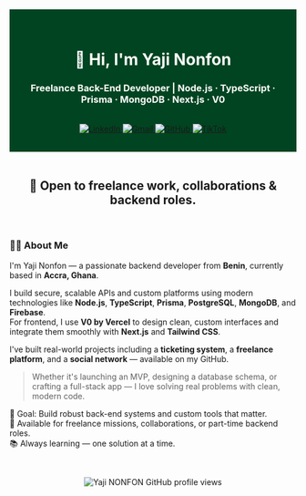 <!-- Section 1 -->
<div align="center" style="background-color:#014421; padding: 2rem 1rem; color: white;">

<h1>👋 Hi, I'm Yaji Nonfon</h1>

<h3>Freelance Back-End Developer | Node.js · TypeScript · Prisma · MongoDB · Next.js · V0</h3>

<br />

<!-- Réseaux sociaux -->
<a href="https://www.linkedin.com/in/yaji-nonfon-7185a12a9" target="_blank">
  <img src="https://img.shields.io/badge/LinkedIn-0A66C2?style=for-the-badge&logo=linkedin&logoColor=white" alt="LinkedIn" />
</a>

<a href="mailto:sonagnonyaji@gmail.com" target="_blank">
    <img src="https://img.shields.io/badge/Gmail-D14836?style=for-the-badge&logo=gmail&logoColor=white" alt="Gmail" />
</a>

<a href="https://github.com/IjayCoder" target="_blank">
  <img src="https://img.shields.io/badge/GitHub-24292F?style=for-the-badge&logo=github&logoColor=white" alt="GitHub" />
</a>



<a href="https://www.tiktok.com/@guapcoder" target="_blank">
    <img src="https://img.shields.io/badge/TikTok-000000?style=for-the-badge&logo=tiktok&logoColor=white" alt="TikTok" />
</a> 

</div>

<!-- Section 2 -->
<br />
<div align="center">
  <h2>🚀 Open to freelance work, collaborations & backend roles.</h2>
</div>

<br />

<!-- Whoami Section -->
### 👨‍💻 About Me

I'm Yaji Nonfon — a passionate backend developer from **Benin**, currently based in **Accra, Ghana**.

I build secure, scalable APIs and custom platforms using modern technologies like **Node.js**, **TypeScript**, **Prisma**, **PostgreSQL**, **MongoDB**, and **Firebase**.  
For frontend, I use **V0 by Vercel** to design clean, custom interfaces and integrate them smoothly with **Next.js** and **Tailwind CSS**.

I've built real-world projects including a **ticketing system**, a **freelance platform**, and a **social network** — available on my GitHub.

> Whether it's launching an MVP, designing a database schema, or crafting a full-stack app — I love solving real problems with clean, modern code.

🎯 Goal: Build robust back-end systems and custom tools that matter.  
🤝 Available for freelance missions, collaborations, or part-time backend roles.  
📚 Always learning — one solution at a time.

<br/>

<!-- Footer avec compteur de vues -->
<p align="center">
  <img src="https://komarev.com/ghpvc/?username=IjayCoder&label=Profile%20views&color=0e75b6&style=flat" alt="Yaji NONFON GitHub profile views" />
</p>

